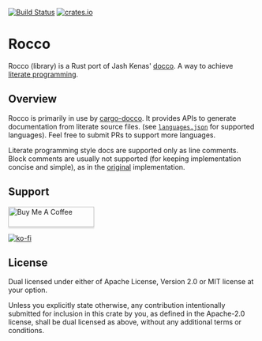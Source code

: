 
[![Build Status](https://github.com/creativcoder/cargo-docco/workflows/build/badge.svg)](https://github.com/creativcoder/cargo-docco/actions)
[![crates.io](https://img.shields.io/crates/v/cargo-docco.svg)](https://crates.io/crates/cargo-docco)

# Rocco

Rocco (library) is a Rust port of Jash Kenas' [docco](https://github.com/jashkenas/docco). A way to achieve [literate programming](http://www.literateprogramming.com/).

## Overview

Rocco is primarily in use by [cargo-docco](https://github.com/creativcoder/cargo-docco).
It provides APIs to generate documentation from literate source files. (see [`languages.json`](src/assets/languages.json) for supported languages). Feel free to submit PRs to support more languages.

Literate programming style docs are supported only as line comments. Block comments are usually not supported (for keeping implementation concise and simple), as in the [original](http://ashkenas.com/docco) implementation.

## Support

<a href="https://www.buymeacoffee.com/creativcoder" target="_blank"><img src="https://www.buymeacoffee.com/assets/img/custom_images/orange_img.png" alt="Buy Me A Coffee" style="height: 41px !important;width: 174px !important;box-shadow: 0px 3px 2px 0px rgba(190, 190, 190, 0.5) !important;-webkit-box-shadow: 0px 3px 2px 0px rgba(190, 190, 190, 0.5) !important;" ></a>

[![ko-fi](https://www.ko-fi.com/img/githubbutton_sm.svg)](https://ko-fi.com/P5P71YZ0L)

## License

Dual licensed under either of Apache License, Version 2.0 or MIT license at your option.

Unless you explicitly state otherwise, any contribution intentionally submitted for inclusion in this crate by you, as defined in the Apache-2.0 license, shall be dual licensed as above, without any additional terms or conditions.